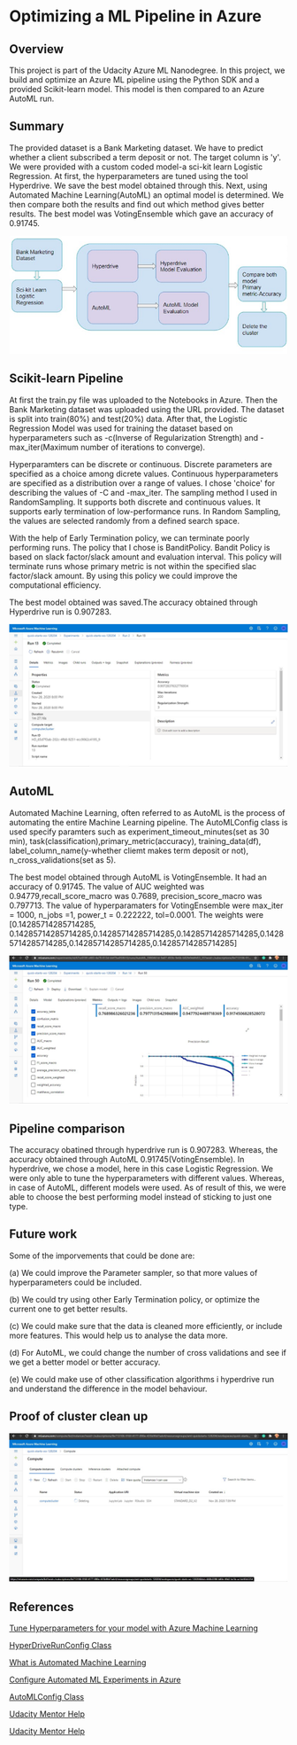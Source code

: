 # Optimizing a ML Pipeline in Azure

## Overview
This project is part of the Udacity Azure ML Nanodegree. In this project, we build and optimize an Azure ML pipeline using the Python SDK and a provided Scikit-learn model. This model is then compared to an Azure AutoML run.

## Summary

The provided dataset is a Bank Marketing dataset. We have to predict whether a client subscribed a term deposit or not. The target column is 'y'. We were provided with a custom coded model-a sci-kit learn Logistic Regression. At first, the hyperparameters are tuned using the tool Hyperdrive. We save the best model obtained through this. Next, using Automated Machine Learning(AutoML) an optimal model is determined. We then compare both the results and find out which method gives better results. The best model was VotingEnsemble which gave an accuracy of 0.91745.

<img src = "Screenshots/block_diagram.jpg" alt = "Block Diagram">

## Scikit-learn Pipeline

At first the train.py file was uploaded to the Notebooks in Azure. Then the Bank Marketing dataset was uploaded using the URL provided. The dataset is split into train(80%) and test(20%) data. After that, the Logistic Regression Model was used for training the dataset based on hyperparameters such as -c(Inverse of Regularization Strength) and -max_iter(Maximum number of iterations to converge).

Hyperparamters can be discrete or continuous. Discrete parameters are specified as a choice among dicrete values. Continuous hyperparameters are specified as a distribution over a range of values. I chose 'choice' for describing the values of -C and -max_iter. The sampling method I used in RandomSampling. It supports both discrete and continuous values. It supports early termination of low-performance runs. In Random Sampling, the values are selected randomly from a defined search space.

With the help of Early Termination policy, we can terminate poorly performing runs. The policy that I chose is BanditPolicy. Bandit Policy is based on slack factor/slack amount and evaluation interval. This policy will terminate runs whose primary metric is not within the specified slac factor/slack amount. By using this policy we could improve the computational efficiency.

The best model obtained was saved.The accuracy obtained through Hyperdrive run is 0.907283.

<img src = "Screenshots/hd3.jpg" alt ="Hyperdrive Run">


## AutoML

Automated Machine Learning, often referred to as AutoML is the process of automating the entire Machine Learning pipeline. The AutoMLConfig class is used specify paramters such as experiment_timeout_minutes(set as 30 min), task(classification),primary_metric(accuracy), training_data(df), label_column_name(y-whether cliemt makes term deposit or not), n_cross_validations(set as 5).

The best model obtained through AutoML is VotingEnsemble. It had an accuracy of 0.91745. The value of AUC weighted was 0.94779,recall_score_macro was 0.7689, precision_score_macro was 0.797713. The value of hyperparamaters for VotingEnsemble were max_iter = 1000, n_jobs =1, power_t = 0.222222, tol=0.0001. The weights were [0.14285714285714285, 0.14285714285714285,0.14285714285714285,0.14285714285714285,0.14285714285714285,0.14285714285714285,0.14285714285714285]

<img src ="Screenshots/auto4.jpg" alt="AutoML Run">

## Pipeline comparison

The accuracy obatined through hyperdrive run is 0.907283. Whereas, the accuracy obtained through AutoML 0.91745(VotingEnsemble). In hyperdrive, we chose a model, here in this case Logistic Regression. We were only able to tune the hyperparameters with different values. Whereas, in case of AutoML, different models were used. As of result of this, we were able to choose the best performing model instead of sticking to just one type.

## Future work

Some of the imporvements that could be done are:

(a) We could improve the Parameter sampler, so that more values of hyperparameters could be included.

(b) We could try using other Early Termination policy, or optimize the current one to get better results.

(c) We could make sure that the data is cleaned more efficiently, or include more features. This would help us to analyse the data more.

(d) For AutoML, we could change the number of cross validations and see if we get a better model or better accuracy.

(e) We could make use of other classification algorithms i hyperdrive run and understand the difference in the model behaviour.

## Proof of cluster clean up

<img src="Screenshots/delete cluster.jpg" alt="Deleting the cluster">

## References

[Tune Hyperparameters for your model with Azure Machine Learning](https://docs.microsoft.com/en-us/azure/machine-learning/how-to-tune-hyperparameters)

[HyperDriveRunConfig Class](https://docs.microsoft.com/en-us/python/api/azureml-train-core/azureml.train.hyperdrive.hyperdriverunconfig?view=azure-ml-py)

[What is Automated Machine Learning](https://docs.microsoft.com/en-us/azure/machine-learning/concept-automated-ml)

[Configure Automated ML Experiments in Azure](https://docs.microsoft.com/en-us/azure/machine-learning/how-to-configure-auto-train)

[AutoMLConfig Class](https://docs.microsoft.com/en-us/python/api/azureml-train-automl-client/azureml.train.automl.automlconfig.automlconfig?view=azure-ml-py)

[Udacity Mentor Help](https://github.com/Azure/MachineLearningNotebooks/blob/a039166b901b90b6fa5a364c728aca7936e3789d/how-to-use-azureml/ml-frameworks/scikit-learn/train-hyperparameter-tune-deploy-with-sklearn/train-hyperparameter-tune-deploy-with-sklearn.ipynb)

[Udacity Mentor Help](https://knowledge.udacity.com/questions/391409)

